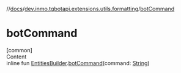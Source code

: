 //[docs](../../index.md)/[dev.inmo.tgbotapi.extensions.utils.formatting](index.md)/[botCommand](bot-command.md)



# botCommand  
[common]  
Content  
inline fun [EntitiesBuilder](-entities-builder/index.md).[botCommand](bot-command.md)(command: [String](https://kotlinlang.org/api/latest/jvm/stdlib/kotlin/-string/index.html))  



